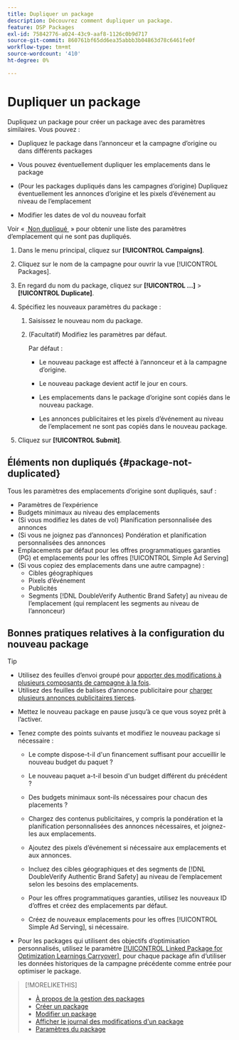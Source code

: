 ```yaml
---
title: Dupliquer un package
description: Découvrez comment dupliquer un package.
feature: DSP Packages
exl-id: 75842776-a024-43c9-aaf8-1126c0b9d717
source-git-commit: 860761bf65dd6ea35abbb3b04863d78c6461fe0f
workflow-type: tm+mt
source-wordcount: '410'
ht-degree: 0%

---
```


# Dupliquer un package

Dupliquez un package pour créer un package avec des paramètres similaires. Vous pouvez :

* Dupliquez le package dans l’annonceur et la campagne d’origine ou dans différents packages

* Vous pouvez éventuellement dupliquer les emplacements dans le package

* (Pour les packages dupliqués dans les campagnes d’origine) Dupliquez éventuellement les annonces d’origine et les pixels d’événement au niveau de l’emplacement

* Modifier les dates de vol du nouveau forfait

Voir « [&#x200B; Non dupliqué &#x200B;](#package-not-duplicated) » pour obtenir une liste des paramètres d’emplacement qui ne sont pas dupliqués.

1. Dans le menu principal, cliquez sur **[!UICONTROL Campaigns]**.

1. Cliquez sur le nom de la campagne pour ouvrir la vue [!UICONTROL Packages].

1. En regard du nom du package, cliquez sur **[!UICONTROL ...]** > **[!UICONTROL Duplicate]**.

1. Spécifiez les nouveaux paramètres du package :

   1. Saisissez le nouveau nom du package.

   1. (Facultatif) Modifiez les paramètres par défaut.

      Par défaut :

      * Le nouveau package est affecté à l’annonceur et à la campagne d’origine.

      * Le nouveau package devient actif le jour en cours.<!-- and the flight continues for NN  days. -->

      * Les emplacements dans le package d’origine sont copiés dans le nouveau package.

      * Les annonces publicitaires et les pixels d’événement au niveau de l’emplacement ne sont pas copiés dans le nouveau package.

1. Cliquez sur **[!UICONTROL Submit]**.

## Éléments non dupliqués {#package-not-duplicated}

Tous les paramètres des emplacements d’origine sont dupliqués, sauf :

* Paramètres de l’expérience
* Budgets minimaux au niveau des emplacements
* (Si vous modifiez les dates de vol) Planification personnalisée des annonces
* (Si vous ne joignez pas d’annonces) Pondération et planification personnalisées des annonces
* Emplacements par défaut pour les offres programmatiques garanties (PG) et emplacements pour les offres [!UICONTROL Simple Ad Serving]
* (Si vous copiez des emplacements dans une autre campagne) :
   * Cibles géographiques
   * Pixels d’événement
   * Publicités
   * Segments [!DNL DoubleVerify Authentic Brand Safety] au niveau de l’emplacement (qui remplacent les segments au niveau de l’annonceur)

## Bonnes pratiques relatives à la configuration du nouveau package

>[!TIP]
>
>* Utilisez des feuilles d’envoi groupé pour [apporter des modifications à plusieurs composants de campagne à la fois](/help/dsp/campaign-management/campaign-components-review-edit.md).
>* Utilisez des feuilles de balises d’annonce publicitaire pour [charger plusieurs annonces publicitaires tierces](/help/dsp/campaign-management/ads/ad-create-multiple.md).

* Mettez le nouveau package en pause jusqu’à ce que vous soyez prêt à l’activer.

* Tenez compte des points suivants et modifiez le nouveau package si nécessaire :

   * Le compte dispose-t-il d&#39;un financement suffisant pour accueillir le nouveau budget du paquet ?

   * Le nouveau paquet a-t-il besoin d&#39;un budget différent du précédent ?

   * Des budgets minimaux sont-ils nécessaires pour chacun des placements ?

   * Chargez des contenus publicitaires, y compris la pondération et la planification personnalisées des annonces nécessaires, et joignez-les aux emplacements.

   * Ajoutez des pixels d’événement si nécessaire aux emplacements et aux annonces.

   * Incluez des cibles géographiques et des segments de [!DNL DoubleVerify Authentic Brand Safety] au niveau de l’emplacement selon les besoins des emplacements.

   * Pour les offres programmatiques garanties, utilisez les nouveaux ID d’offres et créez des emplacements par défaut.

   * Créez de nouveaux emplacements pour les offres [!UICONTROL Simple Ad Serving], si nécessaire.

* Pour les packages qui utilisent des objectifs d’optimisation personnalisés, utilisez le paramètre [[!UICONTROL Linked Package for Optimization Learnings Carryover] &#x200B;](/help/dsp/campaign-management/packages/package-settings.md) pour chaque package afin d’utiliser les données historiques de la campagne précédente comme entrée pour optimiser le package.

>[!MORELIKETHIS]
>
>* [À propos de la gestion des packages](package-about.md)
>* [Créer un package](package-create.md)
>* [Modifier un package](package-edit.md)
>* [Afficher le journal des modifications d&#39;un package](package-change-log.md)
>* [Paramètres du package](package-settings.md)
